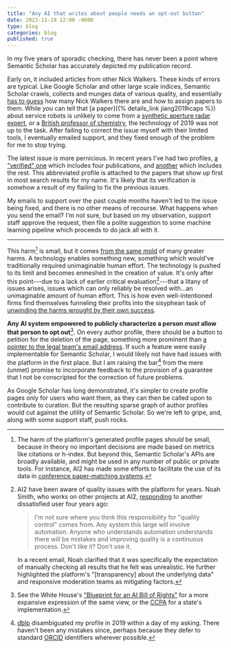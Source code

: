```yaml
---
title: "Any AI that writes about people needs an opt-out button"
date: 2023-11-19 12:00 -0600
type: blog
categories: blog
published: true
---
```


In my five years of sporadic checking, there has never been a point where Semantic Scholar has accurately depicted my publication record. 

Early on, it included articles from other Nick Walkers. These kinds of errors are typical. Like Google Scholar and other large scale indices, Semantic Scholar crawls, collects and munges data of various quality, and essentially [has to guess](https://arxiv.org/pdf/2103.07534.pdf) how many Nick Walkers there are and how to assign papers to them. While _you_ can tell that [a paper]({% details_link jiang2019icaps %}) about service robots is unlikely to come from a [synthetic aperture radar expert](https://ieeexplore.ieee.org/author/38181749600), or a [British professor of chemistry](https://www.ncl.ac.uk/nes/people/profile/nickwalker.html), the technology of 2019 was not up to the task. After failing to correct the issue myself with their limited tools, I eventually emailed support, and they fixed enough of the problem for me to stop trying. 

The latest issue is more pernicious. In recent years I've had two profiles, [a "verified" one](https://www.semanticscholar.org/author/Nick-Walker/145314605) which includes four publications, and [another](https://www.semanticscholar.org/author/Nick-Walker/8257289) which includes the rest. This abbreviated profile is attached to the papers that show up first in most search results for my name. It's likely that its verification is somehow a result of my flailing to fix the previous issues.

My emails to support over the past couple months haven't led to the issue being fixed, and there is no other means of recourse. What happens when you send the email? I'm not sure, but based on my observation, support staff approve the request, then file a polite suggestion to some machine learning pipeline which proceeds to do jack all with it.

-------------

This harm[^1] is small, but it comes [from the same mold](https://en.wikipedia.org/wiki/Externality) of many greater harms. A technology enables something new, something which would've traditionally required unimaginable human effort. The technology is pushed to its limit and becomes enmeshed in the creation of value. It's only after this point---due to a lack of earlier critical evaluation[^2]---that a litany of issues arises, issues which can only reliably be resolved with...an unimaginable amount of human effort. This is how even well-intentioned firms find themselves funneling their profits into the sisyphean task of [unwinding the harms wrought by their own success](https://www.theverge.com/2019/2/25/18229714/cognizant-facebook-content-moderator-interviews-trauma-working-conditions-arizona).

**Any AI system empowered to publicly characterize a person _must_ allow that person to opt out**[^4]. On every author profile, there should be a button to petition for the deletion of the page, something more prominent than [a pointer to the legal team's email address](https://allenai.org/privacy-policy). If such a feature were easily implementable for Semantic Scholar, I would likely not have had issues with the platform in the first place. But I am raising the bar[^3] from the mere (unmet) promise to incorporate feedback to the provision of a guarantee that I not be conscripted for the correction of future problems.

As Google Scholar has long demonstrated, it's simpler to create profile pages only for users who want them, as they can then be called upon to contribute to curation. But the resulting sparse graph of author profiles would cut against the utility of Semantic Scholar. So we're left to gripe, and, along with some support staff, push rocks.

[^1]: The harm of the platform's generated profile pages _should_ be small, because in theory no important decisions are made based on metrics like citations or h-index. But beyond this, Semantic Scholar's APIs are broadly available, and might be used in any number of public or private tools. For instance, AI2 has made some efforts to facilitate the use of its data in [conference paper-matching systems](https://blog.allenai.org/conference-peer-review-with-the-semantic-scholar-api-24ab9fce2324).

[^2]: AI2 have been aware of quality issues with the platform for years. Noah Smith, who works on other projects at AI2, [responding](https://twitter.com/nlpnoah/status/1194836101241831424) to another dissatisfied user four years ago:

    > I'm not sure where you think this responsibility for "quality control" comes from.  Any system this large will involve automation.  Anyone who understands automation understands there will be mistakes and improving quality is a continuous process.  Don't like it?  Don't use it.

    In a recent email, Noah clarified that it was specifically the expectation of manually checking all results that he felt was unrealistic. He further highlighted the platform's "[transparency] about the underlying data" and responsive moderation teams as mitigating factors.

[^3]: [dblp](https://dblp.org/) disambiguated my profile in 2019 within a day of my asking. There haven't been any mistakes since, perhaps because they defer to standard [ORCID](https://orcid.org/) identifiers wherever possible.

[^4]: See the White House's ["Blueprint for an AI Bill of Rights"](https://www.whitehouse.gov/wp-content/uploads/2022/10/Blueprint-for-an-AI-Bill-of-Rights.pdf) for a more expansive expression of the same view, or the [CCPA](https://oag.ca.gov/privacy/ccpa) for a state's implementation. 